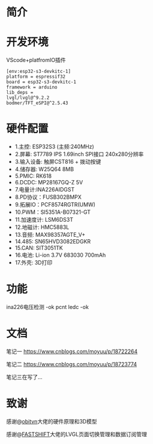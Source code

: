 # 简介



# 开发环境
VScode+platfromIO插件

	[env:esp32-s3-devkitc-1]
	platform = espressif32
	board = esp32-s3-devkitc-1
	framework = arduino
	lib_deps = 
	lvgl/lvgl@^9.2.2
	bodmer/TFT_eSPI@^2.5.43
# 硬件配置
- 1.主控: ESP32S3 (主频:240MHz)
- 2.屏幕: ST7789 IPS 1.69inch SPI接口 240x280分辨率
- 3.输入设备: 触屏CST816 + 拨动按键 
- 4.储存器: W25Q64  8MB
- 5.PMIC: RK618 
- 6.DCDC: MP28167GQ-Z  5V
- 7.电量计:INA226AIDGST
- 8.PD协议：FUSB302BMPX
- 9.拓展IO：PCF8574RGTR(UMW)
- 10.PWM：SI5351A-B07321-GT
- 11.加速度计: LSM6DS3T
- 12.地磁计: HMC5883L
- 13.音频: MAX98357AGTE_V+
- 14.485: SN65HVD3082EDGKR
- 15.CAN: SIT3051TK
- 16.电池: Li-ion 3.7V 683030 700mAh
- 17.外壳: 3D打印
# 功能
ina226电压检测 -ok
pcnt ledc     -ok
# 文档
笔记一 https://www.cnblogs.com/moyuu/p/18722264

笔记二 https://www.cnblogs.com/moyuu/p/18723774

笔记三在写了...
# 致谢
感谢@[obitvn](https://github.com/obitvn/felini-firmware/tree/41be0903c2268b9ea327d9d93401362f00cf73b6 "obitvn")大佬的硬件原理和3D模型


感谢@[FASTSHIFT](https://github.com/FASTSHIFT/X-TRACK "FASTSHIFT")大佬的LVGL页面切换管理和数据订阅管理
